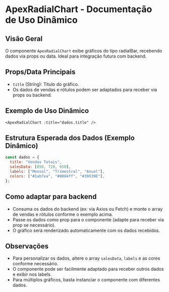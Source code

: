 # ApexRadialChart - Documentação de Uso Dinâmico

## Visão Geral

O componente `ApexRadialChart` exibe gráficos do tipo radialBar, recebendo dados via props ou data. Ideal para integração futura com backend.

## Props/Data Principais

- `title` (String): Título do gráfico.
- Os dados de vendas e rótulos podem ser adaptados para receber via props ou backend.

## Exemplo de Uso Dinâmico

```vue
<ApexRadialChart :title="dados.title" />
```

## Estrutura Esperada dos Dados (Exemplo Dinâmico)

```js
const dados = {
  title: "Vendas Totais",
  salesData: [850, 720, 650],
  labels: ["Mensal", "Trimestral", "Anual"],
  colors: ["#1ab7ea", "#0084ff", "#39539E"],
};
```

## Como adaptar para backend

- Consuma os dados do backend (ex: via Axios ou Fetch) e monte o array de vendas e rótulos conforme o exemplo acima.
- Passe os dados como prop para o componente (adapte para receber via prop se necessário).
- O gráfico será renderizado automaticamente com os dados recebidos.

## Observações

- Para personalizar os dados, altere o array `salesData`, `labels` e as cores conforme necessário.
- O componente pode ser facilmente adaptado para receber outros dados e exibir nos labels.
- Para múltiplos gráficos, basta instanciar o componente com diferentes dados.

